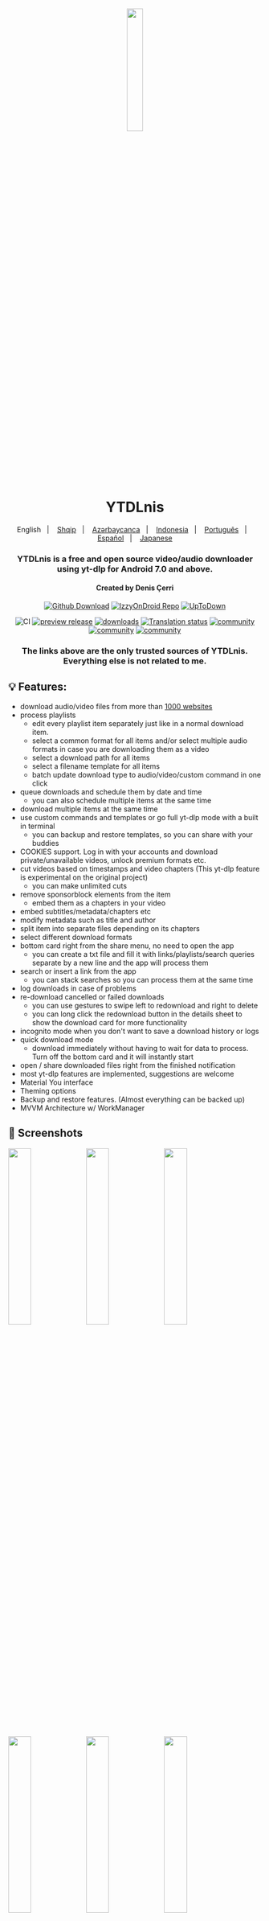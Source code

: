 <h1 align="center">
	<img src="fastlane/metadata/android/en-US/images/icon.png" width="25%" /> <br>
	YTDLnis
</h1>

<div align="center">
	English
	&nbsp;&nbsp;| &nbsp;&nbsp;
	<a href="https://github.com/deniscerri/ytdlnis/blob/main/README-sq.md">Shqip</a>
	&nbsp;&nbsp;| &nbsp;&nbsp;
	<a href="https://github.com/deniscerri/ytdlnis/blob/main/README-az.md">Azərbaycanca</a>
	&nbsp;&nbsp;| &nbsp;&nbsp;
	<a href="https://github.com/deniscerri/ytdlnis/blob/main/README-id.md">Indonesia</a>
	&nbsp;&nbsp;| &nbsp;&nbsp;
	<a href="https://github.com/deniscerri/ytdlnis/blob/main/README-pt.md">Português</a>
	&nbsp;&nbsp;| &nbsp;&nbsp;
	<a href="https://github.com/deniscerri/ytdlnis/blob/main/README-es.md">Español</a>
	&nbsp;&nbsp;| &nbsp;&nbsp;
	<a href="https://github.com/deniscerri/ytdlnis/blob/main/README-ja.md">Japanese</a>
</div>

<h3 align="center">
	YTDLnis is a free and open source video/audio downloader using yt-dlp for Android 7.0 and above.
</h3>
<h4 align="center">
	Created by Denis Çerri
</h4>

<div align="center">

[![Github Download](https://custom-icon-badges.herokuapp.com/badge/Download-blue?style=for-the-badge&logo=download&logoColor=white)](https://github.com/deniscerri/ytdlnis/releases/latest)
[![IzzyOnDroid Repo](https://custom-icon-badges.herokuapp.com/badge/IzzyOnDroid%20Repo-red?style=for-the-badge&logo=download&logoColor=white)](https://android.izzysoft.de/repo/apk/com.deniscerri.ytdl)
[![UpToDown](https://custom-icon-badges.herokuapp.com/badge/UpToDown-green?style=for-the-badge&logo=download&logoColor=white)](https://ytdlnis.en.uptodown.com/android/download)

![CI](https://github.com/deniscerri/ytdlnis/actions/workflows/android.yml/badge.svg?branch=main&event=pull)
[![preview release](https://img.shields.io/github/release/deniscerri/ytdlnis.svg?maxAge=3600&include_prereleases&label=preview)](https://github.com/deniscerri/ytdlnis/releases) 
[![downloads](https://img.shields.io/github/downloads/deniscerri/ytdlnis/total?style=flat-square)](https://github.com/deniscerri/ytdlnis/releases) 
[![Translation status](https://hosted.weblate.org/widgets/ytdlnis/-/svg-badge.svg)](https://hosted.weblate.org/engage/ytdlnis/?utm_source=widget) 
[![community](https://img.shields.io/badge/Discord-YTDLnis-blueviolet?style=flat-square&logo=discord)](https://discord.gg/WW3KYWxAPm) 
[![community](https://img.shields.io/badge/Telegram-YTDLnis-blue?style=flat-square&logo=telegram)](https://t.me/ytdlnis)
[![community](https://img.shields.io/badge/Telegram-Updates-red?style=flat-square&logo=telegram)](https://t.me/ytdlnisupdates)


### The links above are the only trusted sources of YTDLnis. Everything else is not related to me.

</div>

## 💡 Features:

- download audio/video files from more than <a href="https://github.com/yt-dlp/yt-dlp/blob/master/supportedsites.md">1000 websites</a>
- process playlists
	- edit every playlist item separately just like in a normal download item.
	- select a common format for all items and/or select multiple audio formats in case you are downloading them as a video
	- select a download path for all items
	- select a filename template for all items
	- batch update download type to audio/video/custom command in one click
- queue downloads and schedule them by date and time
	- you can also schedule multiple items at the same time
- download multiple items at the same time
- use custom commands and templates or go full yt-dlp mode with a built in terminal
	- you can backup and restore templates, so you can share with your buddies
- COOKIES support. Log in with your accounts and download private/unavailable videos, unlock premium formats etc.
- cut videos based on timestamps and video chapters (This yt-dlp feature is experimental on the original project)
	- you can make unlimited cuts
- remove sponsorblock elements from the item
	- embed them as a chapters in your video 
- embed subtitles/metadata/chapters etc
- modify metadata such as title and author
- split item into separate files depending on its chapters
- select different download formats
- bottom card right from the share menu, no need to open the app 
	- you can create a txt file and fill it with links/playlists/search queries separate by a new line and the app will process them
- search or insert a link from the app
	- you can stack searches so you can process them at the same time
- log downloads in case of problems
- re-download cancelled or failed downloads
	- you can use gestures to swipe left to redownload and right to delete
	- you can long click the redownload button in the details sheet to show the download card for more functionality
- incognito mode when you don't want to save a download history or logs
- quick download mode
	- download immediately without having to wait for data to process. Turn off the bottom card and it will instantly start
- open / share downloaded files right from the finished notification
- most yt-dlp features are implemented, suggestions are welcome
- Material You interface
- Theming options
- Backup and restore features. (Almost everything can be backed up)
- MVVM Architecture w/ WorkManager

## 📲 Screenshots

<div>
<img src="fastlane/metadata/android/en-US/images/phoneScreenshots/01.png" width="30%" />
<img src="fastlane/metadata/android/en-US/images/phoneScreenshots/02.png" width="30%" />
<img src="fastlane/metadata/android/en-US/images/phoneScreenshots/03.png" width="30%" />
<img src="fastlane/metadata/android/en-US/images/phoneScreenshots/04.png" width="30%" />
<img src="fastlane/metadata/android/en-US/images/phoneScreenshots/05.png" width="30%" />
<img src="fastlane/metadata/android/en-US/images/phoneScreenshots/06.png" width="30%" />
<img src="fastlane/metadata/android/en-US/images/phoneScreenshots/07.png" width="30%" />
<img src="fastlane/metadata/android/en-US/images/phoneScreenshots/08.png" width="30%" />
<img src="fastlane/metadata/android/en-US/images/phoneScreenshots/09.png" width="30%" />
<img src="fastlane/metadata/android/en-US/images/phoneScreenshots/10.png" width="30%" />
<img src="fastlane/metadata/android/en-US/images/phoneScreenshots/11.png" width="30%" />
<img src="fastlane/metadata/android/en-US/images/phoneScreenshots/12.png" width="30%" />
<img src="fastlane/metadata/android/en-US/images/phoneScreenshots/13.png" width="90%" />
</div>

## 💬 Contact

Join our [Telegram Channel](https://t.me/ytdlnis) or [Discord](https://discord.gg/WW3KYWxAPm) for discussion, announcements, and releases!

## 🔑 Connect with ReVanced and LibreTube

The App's package name is "com.deniscerri.ytdl"

## 📝 Help Translate on Weblate
<a href="https://hosted.weblate.org/engage/ytdlnis/">
<img src="https://hosted.weblate.org/widgets/ytdlnis/-/strings/open-graph.png" alt="Translation status" />
</a>


<a href="https://hosted.weblate.org/engage/ytdlnis/">
<img src="https://hosted.weblate.org/widgets/ytdlnis/-/multi-auto.svg" alt="Translation status" />
</a>

## ✔️🤖 Connect with Tasker / Macrodroid etc

You can use intents on apps like tasker or macrodroid to push commands to the app to run a download without user interaction
Accepted variables:

<b>TYPE</b> -> it can be: audio,video,command <br/>
<b>BACKGROUND</b> -> it can be: true,false. If its true the app won't show the download card no matter what and run the download in the background <br/>
<b>COMMAND</b> -> if your preferred type is audio/video or you set the TYPE variable as one of them, this will be appended to your Extra Commands string. If the type is command, the whole command you wrote here will be used for the download <br/>

### Tasker Example of downloading an audio in the background
1. Create Send Intent task
2. Action: android.intent.action.SEND
3. Cat: Default
4. Mime Type: text/*
5. Extra: android.intent.extra.TEXT:url (instead of url write the url of the video you want to download)
6. Extra: TYPE:audio
7. Extra: BACKGROUND:true


## 😇 Contributing

If you would like to contribute. Please read the [Contributing](CONTRIBUTING.MD) section.

## 📄 License

[GNU GPL v3.0](https://github.com/deniscerri/ytdlnis/blob/main/LICENSE)

⚠️  Warning <br>

Except for the source code licensed under the GPLv3 license, all other parties are prohibited from using the 'YTDLnis' name as a downloader app, and the same is true for its derivatives. Derivatives include but are not limited to forks and unofficial builds.

## 🙏 Thanks

- [yt-dlp](https://github.com/yt-dlp/yt-dlp) and its contributors for making this tool possible. Without it this app wouldn't exist.
- [youtubedl-android](https://github.com/yausername/youtubedl-android) for porting yt-dlp to android
- [dvd](https://github.com/yausername/dvd) for showing how to implement youtubedl-android
- [seal](https://github.com/JunkFood02/Seal) for certain design elements and features i wanted to use aswell in this app when i started developing
- [decipher3114](https://github.com/decipher3114) for the app icon

and alot of other internet forum strangers.

